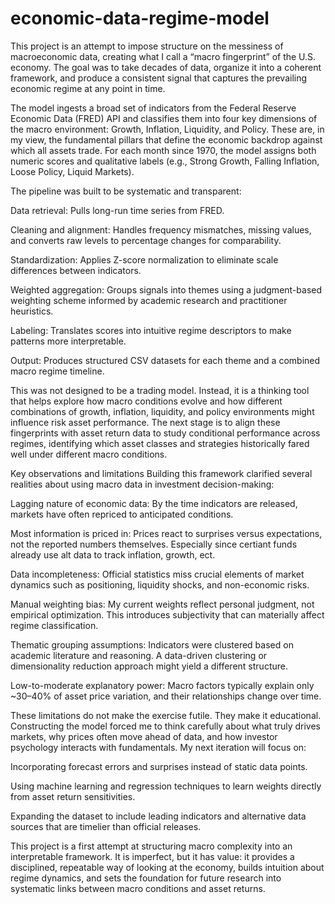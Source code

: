 # economic-data-regime-model

This project is an attempt to impose structure on the messiness of macroeconomic data, creating what I call a “macro fingerprint” of the U.S. economy. The goal was to take decades of data, organize it into a coherent framework, and produce a consistent signal that captures the prevailing economic regime at any point in time.

The model ingests a broad set of indicators from the Federal Reserve Economic Data (FRED) API and classifies them into four key dimensions of the macro environment: Growth, Inflation, Liquidity, and Policy. These are, in my view, the fundamental pillars that define the economic backdrop against which all assets trade. For each month since 1970, the model assigns both numeric scores and qualitative labels (e.g., Strong Growth, Falling Inflation, Loose Policy, Liquid Markets).

The pipeline was built to be systematic and transparent:

Data retrieval: Pulls long-run time series from FRED.

Cleaning and alignment: Handles frequency mismatches, missing values, and converts raw levels to percentage changes for comparability.

Standardization: Applies Z-score normalization to eliminate scale differences between indicators.

Weighted aggregation: Groups signals into themes using a judgment-based weighting scheme informed by academic research and practitioner heuristics.

Labeling: Translates scores into intuitive regime descriptors to make patterns more interpretable.

Output: Produces structured CSV datasets for each theme and a combined macro regime timeline.

This was not designed to be a trading model. Instead, it is a thinking tool that helps explore how macro conditions evolve and how different combinations of growth, inflation, liquidity, and policy environments might influence risk asset performance. The next stage is to align these fingerprints with asset return data to study conditional performance across regimes, identifying which asset classes and strategies historically fared well under different macro conditions.

Key observations and limitations
Building this framework clarified several realities about using macro data in investment decision-making:

Lagging nature of economic data: By the time indicators are released, markets have often repriced to anticipated conditions.

Most information is priced in: Prices react to surprises versus expectations, not the reported numbers themselves. Especially since certiant funds already use alt data to track inflation, growth, ect. 

Data incompleteness: Official statistics miss crucial elements of market dynamics such as positioning, liquidity shocks, and non-economic risks.

Manual weighting bias: My current weights reflect personal judgment, not empirical optimization. This introduces subjectivity that can materially affect regime classification.

Thematic grouping assumptions: Indicators were clustered based on academic literature and reasoning. A data-driven clustering or dimensionality reduction approach might yield a different structure.

Low-to-moderate explanatory power: Macro factors typically explain only ~30–40% of asset price variation, and their relationships change over time.

These limitations do not make the exercise futile. They make it educational. Constructing the model forced me to think carefully about what truly drives markets, why prices often move ahead of data, and how investor psychology interacts with fundamentals. My next iteration will focus on:

Incorporating forecast errors and surprises instead of static data points.

Using machine learning and regression techniques to learn weights directly from asset return sensitivities.

Expanding the dataset to include leading indicators and alternative data sources that are timelier than official releases.

This project is a first attempt at structuring macro complexity into an interpretable framework. It is imperfect, but it has value: it provides a disciplined, repeatable way of looking at the economy, builds intuition about regime dynamics, and sets the foundation for future research into systematic links between macro conditions and asset returns. 
